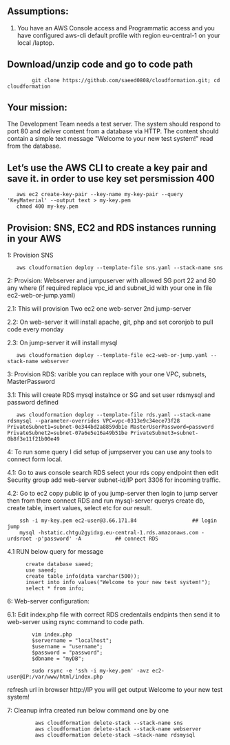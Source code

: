## Assumptions:
1. You have an AWS Console access and Programmatic access and you have configured aws-cli default profile with region eu-central-1 on your local /laptop.

## Download/unzip code and go to code path

            git clone https://github.com/saeed0808/cloudformation.git; cd cloudformation

## Your mission:
The Development Team needs a test server.
The system should respond to port 80 and deliver content from a database via HTTP. The
content should contain a simple text message "Welcome to your new test system!" read
from the database.

## Let’s use the AWS CLI to create a key pair and save it. in order to use key set persmission 400

       aws ec2 create-key-pair --key-name my-key-pair --query 'KeyMaterial' --output text > my-key.pem
       chmod 400 my-key.pem

## Provision: SNS, EC2 and RDS instances running in your AWS
1: Provision SNS

       aws cloudformation deploy --template-file sns.yaml --stack-name sns

2: Provision: Webserver and jumpuserver with allowed SG port 22 and 80 any where
   (if required replace vpc_id and subnet_id with your one in file ec2-web-or-jump.yaml)
   
2.1: This will provision Two ec2 one web-server 2nd jump-server

2.2: On web-server it will install apache, git, php and set coronjob to pull code every monday 

2.3: On jump-server it will install mysql 
   
       aws cloudformation deploy --template-file ec2-web-or-jump.yaml --stack-name webserver            

3: Provision RDS: varible you can replace with your one VPC, subnets, MasterPassword

3.1: This will create RDS mysql instalnce or SG and set user rdsmysql and password defined

       aws cloudformation deploy --template-file rds.yaml --stack-name rdsmysql --parameter-overrides VPC=vpc-0313e9c34ece73f28 PrivateSubnet1=subnet-0e344bd2a8859db1e MasterUserPassword=password PrivateSubnet2=subnet-07a6e5e16a49b51be PrivateSubnet3=subnet-0b8f3e11f21b00e49

4: To run some query I did setup of jumpserver you can use any tools to connect form local.

4.1: Go to aws console search RDS select your rds copy endpoint then edit Security group add web-server subnet-id/IP port 3306 for incoming traffic.

4.2: Go to ec2 copy public ip of you jump-server then login to jump server then from there connect RDS and run mysql-server querys create db, create table, insert values, select etc for our result.
   
        ssh -i my-key.pem ec2-user@3.66.171.84                  ## login jump
        mysql -hstatic.chtgu2gyidxg.eu-central-1.rds.amazonaws.com -urdsroot -p'password' -A           ## connect RDS

4.1 RUN below query for message

          create database saeed;
          use saeed;
          create table info(data varchar(500));
          insert into info values("Welcome to your new test system!");
          select * from info;

6: Web-server configuration:

6.1: Edit index.php file with correct RDS credentails endpints then send it to web-server using rsync command to code path.


            vim index.php
            $servername = "localhost";
            $username = "username";
            $password = "password";
            $dbname = "myDB";
            
            sudo rsync -e 'ssh -i my-key.pem' -avz ec2-user@IP:/var/www/html/index.php


refresh url in browser http://IP  you will get output Welcome to your new test system!

7: Cleanup infra created run below command one by one

             aws cloudformation delete-stack --stack-name sns
             aws cloudformation delete-stack --stack-name webserver 
             aws cloudformation delete-stack –stack-name rdsmysql
